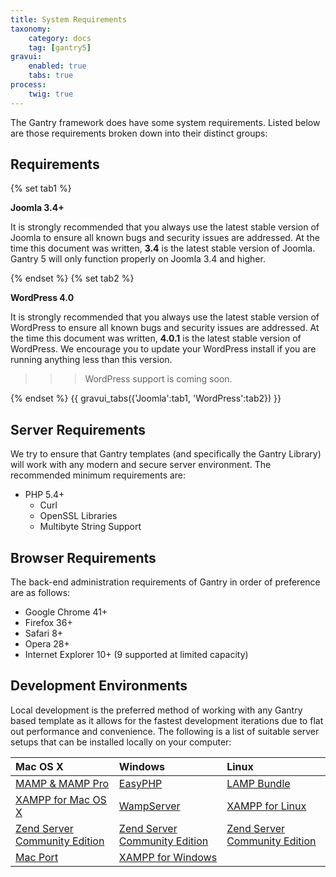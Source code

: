 ```yaml
---
title: System Requirements
taxonomy:
    category: docs
    tag: [gantry5]
gravui:
    enabled: true
    tabs: true
process:
    twig: true
---
```


The Gantry framework does have some system requirements. Listed below are those requirements broken down into their distinct groups:

Requirements
-------------------

{% set tab1 %}

**Joomla 3.4+**

It is strongly recommended that you always use the latest stable version of Joomla to ensure all known bugs and security issues are addressed. At the time this document was written, **3.4** is the latest stable version of Joomla. Gantry 5 will only function properly on Joomla 3.4 and higher.

{% endset %}
{% set tab2 %}

**WordPress 4.0**

It is strongly recommended that you always use the latest stable version of WordPress to ensure all known bugs and security issues are addressed. At the time this document was written, **4.0.1** is the latest stable version of WordPress. We encourage you to update your WordPress install if you are running anything less than this version.

>>> WordPress support is coming soon.

{% endset %}
{{ gravui_tabs({'Joomla':tab1, 'WordPress':tab2}) }}

## Server Requirements

We try to ensure that Gantry templates (and specifically the Gantry Library) will work with any modern and secure server environment. The recommended minimum requirements are:

* PHP 5.4+
    * Curl
    * OpenSSL Libraries
    * Multibyte String Support

## Browser Requirements

The back-end administration requirements of Gantry in order of preference are as follows:

* Google Chrome 41+
* Firefox 36+
* Safari 8+
* Opera 28+
* Internet Explorer 10+ (9 supported at limited capacity)

## Development Environments

Local development is the preferred method of working with any Gantry based template as it allows for the fastest development iterations due to flat out performance and convenience. The following is a list of suitable server setups that can be installed locally on your computer:


| Mac OS X                                                                                              | Windows                                                                     | Linux                                                                       |
| :-----                                                                                                | :-----                                                                      | :-----                                                                      |
| [MAMP & MAMP Pro](http://www.mamp.info/)                                                              | [EasyPHP](http://www.easyphp.org/)                                          | [LAMP Bundle](http://en.wikipedia.org/wiki/LAMP_(software_bundle))          |
| [XAMPP for Mac OS X](http://www.apachefriends.org/en/xampp-macosx.html)                               | [WampServer](http://www.wampserver.com/en/)                                 | [XAMPP for Linux](http://www.apachefriends.org/en/xampp-linux.html)         |
| [Zend Server Community Edition](http://www.zend.com/en/products/server-ce/)                           | [Zend Server Community Edition](http://www.zend.com/en/products/server-ce/) | [Zend Server Community Edition](http://www.zend.com/en/products/server-ce/) |
| [Mac Port](http://www.techiecorner.com/174/how-to-install-apache-php-mysql-with-macport-in-mac-os-x/) | [XAMPP for Windows](http://www.apachefriends.org/en/xampp-windows.html)     |                                                                             |


